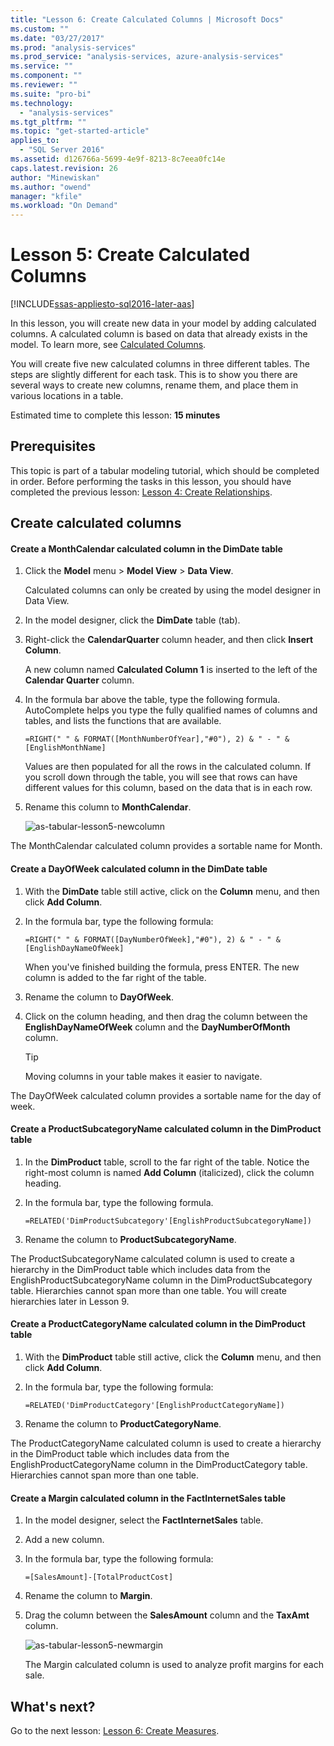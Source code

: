 ```yaml
---
title: "Lesson 6: Create Calculated Columns | Microsoft Docs"
ms.custom: ""
ms.date: "03/27/2017"
ms.prod: "analysis-services"
ms.prod_service: "analysis-services, azure-analysis-services"
ms.service: ""
ms.component: ""
ms.reviewer: ""
ms.suite: "pro-bi"
ms.technology: 
  - "analysis-services"
ms.tgt_pltfrm: ""
ms.topic: "get-started-article"
applies_to: 
  - "SQL Server 2016"
ms.assetid: d126766a-5699-4e9f-8213-8c7eea0fc14e
caps.latest.revision: 26
author: "Minewiskan"
ms.author: "owend"
manager: "kfile"
ms.workload: "On Demand"
---
```

# Lesson 5: Create Calculated Columns
[!INCLUDE[ssas-appliesto-sql2016-later-aas](../includes/ssas-appliesto-sql2016-later-aas.md)]

In this lesson, you will create new data in your model by adding calculated columns. A calculated column is based on data that already exists in the model. To learn more, see [Calculated Columns](../analysis-services/tabular-models/ssas-calculated-columns.md).  
  
You will create five new calculated columns in three different tables. The steps are slightly different for each task. This is to show you there are several ways to create new columns, rename them, and place them in various locations in a table.  
  
Estimated time to complete this lesson: **15 minutes**  
  
## Prerequisites  
This topic is part of a tabular modeling tutorial, which should be completed in order. Before performing the tasks in this lesson, you should have completed the previous lesson: [Lesson 4: Create Relationships](../analysis-services/lesson-4-create-relationships.md). 
  
## Create calculated columns  
  
#### Create a MonthCalendar calculated column in the DimDate table  
  
1.  Click the **Model** menu > **Model View** > **Data View**.  
  
    Calculated columns can only be created by using the model designer in Data View.  
  
2.  In the model designer, click the **DimDate** table (tab).  
  
3.  Right-click the **CalendarQuarter** column header, and then click **Insert Column**.  
  
    A new column named **Calculated Column 1** is inserted to the left of the **Calendar Quarter** column.  
  
4.  In the formula bar above the table, type the following formula. AutoComplete helps you type the fully qualified names of columns and tables, and lists the functions that are available.  
  
    ```  
    =RIGHT(" " & FORMAT([MonthNumberOfYear],"#0"), 2) & " - " & [EnglishMonthName]  
    ``` 
  
    Values are then populated for all the rows in the calculated column. If you scroll down through the table, you will see that rows can have different values for this column, based on the data that is in each row.    
  
5.  Rename this column to **MonthCalendar**. 

    ![as-tabular-lesson5-newcolumn](../analysis-services/media/as-tabular-lesson5-newcolumn.png) 
  
The MonthCalendar calculated column provides a sortable name for Month.  
  
#### Create a DayOfWeek calculated column in the DimDate table  
  
1.  With the **DimDate** table still active, click on the **Column** menu, and then click **Add Column**.  
  
2.  In the formula bar, type the following formula:  
    
    ```
    =RIGHT(" " & FORMAT([DayNumberOfWeek],"#0"), 2) & " - " & [EnglishDayNameOfWeek]  
    ```
    
    When you've finished building the formula, press ENTER. The new column is added to the far right of the table.  
  
3.  Rename the column to **DayOfWeek**.  
  
4.  Click on the column heading, and then drag the column between the **EnglishDayNameOfWeek** column and the **DayNumberOfMonth** column.  
  
    > [!TIP]  
    > Moving columns in your table makes it easier to navigate.  
  
The DayOfWeek calculated column provides a sortable name for the day of week.  
  
#### Create a ProductSubcategoryName calculated column in the DimProduct table  
  
  
1.  In the **DimProduct** table, scroll to the far right of the table. Notice the right-most column is named **Add Column** (italicized), click the column heading.  
  
2.  In the formula bar, type the following formula.  
    
    ```
    =RELATED('DimProductSubcategory'[EnglishProductSubcategoryName])  
    ```
  
3.  Rename the column to **ProductSubcategoryName**.  
  
The ProductSubcategoryName calculated column is used to create a hierarchy in the DimProduct table which includes data from the EnglishProductSubcategoryName column in the DimProductSubcategory table. Hierarchies cannot span more than one table. You will create hierarchies later in Lesson 9.  
  
#### Create a ProductCategoryName calculated column in the DimProduct table  
  
1.  With the **DimProduct** table still active, click the **Column** menu, and then click **Add Column**.  
  
2.  In the formula bar, type the following formula:  
  
    ```
    =RELATED('DimProductCategory'[EnglishProductCategoryName]) 
    ```
    
3.  Rename the column to **ProductCategoryName**.  
  
The ProductCategoryName calculated column is used to create a hierarchy in the DimProduct table which includes data from the EnglishProductCategoryName column in the DimProductCategory table. Hierarchies cannot span more than one table.  
  
#### Create a Margin calculated column in the FactInternetSales table  
  
1.  In the model designer, select the **FactInternetSales** table.  
  
2.  Add a new column.  
  
3.  In the formula bar, type the following formula:  
  
    ```
    =[SalesAmount]-[TotalProductCost]
    ``` 

4.  Rename the column to **Margin**.  
  
5.  Drag the column between the **SalesAmount** column and the **TaxAmt** column. 
 
      ![as-tabular-lesson5-newmargin](../analysis-services/media/as-tabular-lesson5-newmargin.png)
      
    The Margin calculated column is used to analyze profit margins for each sale.  
  
## What's next?
Go to the next lesson: [Lesson 6: Create Measures](../analysis-services/lesson-6-create-measures.md).
  
  
  
